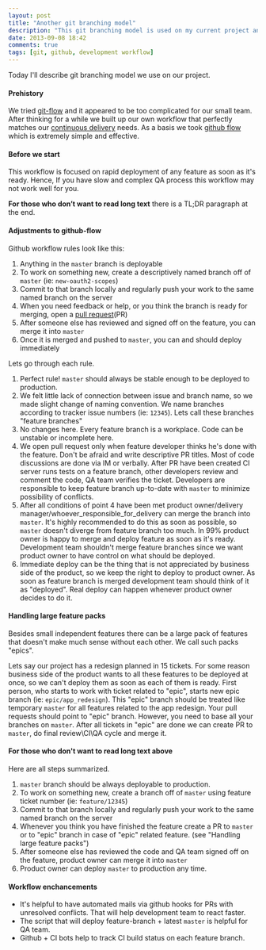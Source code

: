 ```yaml
---
layout: post
title: "Another git branching model"
description: "This git branching model is used on my current project and is heavily based on github workflow"
date: 2013-09-08 18:42
comments: true
tags: [git, github, development workflow]
---
```


Today I'll describe git branching model we use on our project.

#### Prehistory

We tried [git-flow](http://nvie.com/posts/a-successful-git-branching-model/) and it appeared to be too complicated for our small team.
After thinking for a while we built up our own workflow that perfectly matches our [continuous delivery](http://en.wikipedia.org/wiki/Continuous_delivery) needs.
As a basis we took [github flow](http://scottchacon.com/2011/08/31/github-flow.html) which is extremely simple and effective.

<!-- more -->

#### Before we start

This workflow is focused on rapid deployment of any feature as soon as it's ready. Hence, If you have slow and complex QA process this workflow may not work well for you.

__For those who don’t want to read long text__ there is a TL;DR paragraph at the end.

#### Adjustments to github-flow

Github workflow rules look like this:

1. Anything in the ```master``` branch is deployable
2. To work on something new, create a descriptively named branch off of ```master``` (ie: ```new-oauth2-scopes```)
3. Commit to that branch locally and regularly push your work to the same named branch on the server
4. When you need feedback or help, or you think the branch is ready for merging, open a [pull request](https://help.github.com/articles/using-pull-requests)(PR)
5. After someone else has reviewed and signed off on the feature, you can merge it into ```master```
6. Once it is merged and pushed to ```master```, you can and should deploy immediately

Lets go through each rule.

1. Perfect rule! ```master``` should always be stable enough to be deployed to production.
2. We felt little lack of connection between issue and branch name, so we made slight change
of naming convention. We name branches according to tracker issue numbers (ie: ```12345```).
Lets call these branches "feature branches"
3. No changes here. Every feature branch is a workplace. Code can be unstable or incomplete here.
4. We open pull request only when feature developer thinks he's done with the feature. Don't be
afraid and write descriptive PR titles. Most of code discussions are done via IM or verbally.
After PR have been created CI server runs tests on a feature branch,
other developers review and comment the code, QA team verifies the ticket.
Developers are responsible to keep feature branch up-to-date with ```master``` to minimize
possibility of conflicts.
5. After all conditions of point 4 have been met product
owner/delivery manager/whoever_responsible_for_delivery can merge the branch into ```master```.
It's highly recommended to do this as soon as possible, so ```master``` doesn't diverge from feature branch too much.
In 99% product owner is happy to merge and deploy feature as soon as it's ready.
Development team shouldn't merge feature branches since we want product owner to have
control on what should be deployed.
6. Immediate deploy can be the thing that is not appreciated by business side of the product,
so we keep the right to deploy to product owner. As soon as feature branch is merged development
team should think of it as "deployed". Real deploy can happen whenever product owner decides to do it.

#### Handling large feature packs

Besides small independent features there can be a large pack of features that doesn't make
much sense without each other. We call such packs "epics".

Lets say our project has a redesign planned in 15 tickets. For some reason business side of
the product wants to all these features to be deployed at once, so we can't deploy them as
soon as each of them is ready. First person, who starts to work with ticket related to "epic",
starts new epic branch (ie: ```epic/app_redesign```). This "epic" branch should be treated
like temporary ```master``` for all features related to the app redesign. Your pull requests
should point to "epic" branch. However, you need to base all your branches on ```master```.
After all tickets in "epic" are done we can create PR to ```master```, do final
review\CI\QA cycle and merge it.

#### For those who don't want to read long text above

Here are all steps summarized.

1. ```master``` branch should be always deployable to production.
2. To work on something new, create a branch off of ```master``` using feature ticket number (ie: ```feature/12345```)
3. Commit to that branch locally and regularly push your work to the same named branch on the server
4. Whenever you think you have finished the feature create a PR to ```master``` or to
"epic" branch in case of "epic" related feature. (see "Handling large feature packs")
5. After someone else has reviewed the code and QA team signed off on the feature,
product owner can merge it into ```master```
6. Product owner can deploy ```master``` to production any time.


#### Workflow enchancements

* It's helpful to have automated mails via github hooks for PRs with unresolved conflicts.
That will help development team to react faster.
* The script that will deploy feature-branch + latest ```master``` is helpful for QA team.
* Github + CI bots help to track CI build status on each feature branch.


